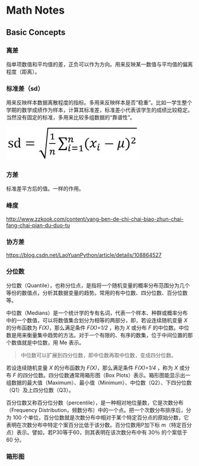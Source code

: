 # Math Notes

## Basic Concepts

### 离差

指单项数值和平均值的差，正负可以作为方向。用来反映某一数值与平均值的偏离程度（距离）。

### **标准差（sd）**

用来反映样本数据离散程度的指标。多用来反映样本是否“稳重”。比如一学生整个学期的数学成绩作为样本，计算其标准差，标准差小代表该学生的成绩比较稳定。当然没有固定的标准，多用来比较多组数据的“靠谱性”。

![image-20220117120610912](_images/MathNotes.assets/image-20220117120610912.png)

### 方差

标准差平方后的值。一样的作用。

### 峰度

http://www.zzkook.com/content/yang-ben-de-chi-chai-biao-zhun-chai-fang-chai-pian-du-duo-tu

### 协方差

https://blog.csdn.net/LaoYuanPython/article/details/108864527

### 分位数

分位数（Quantile），也称分位点，是指将一个随机变量的概率分布范围分为几个等份的数值点，分析其数据变量的趋势。常用的有中位数、四分位数、百分位数等。

中位数（Medians）是一个统计学的专有名词，代表一个样本、种群或概率分布中的一个数值，可以将数值集合划分为相等的两部分，即，若设连续随机变量 *X* 的分布函数为 *F(X)*，那么满足条件 *F(X)=1/2* ，称为 *X* 或分布 *F* 的中位数。中位数是用来衡量集中趋势的方法。对于一个有限的、有序的数集，位于中间位置的那个数值就是中位数，用 Me 表示。

> 中位数可以扩展到四分位数，即中位数再取中位数，变成四分位数。

若设连续随机变量 *X* 的分布函数为 *F(X)*，那么满足条件 *F(X)=1/4* ，称为 *X* 或分布 *F* 的四分位数。四分位数通常用箱形图（Box Plots）表示。箱形图能显示出一组数据的最大值（Maximum）、最小值（Minimum）、中位数（Q2）、下四分位数（Q1）及上四分位数（Q3）。

百分位数又称百分位分数（percentile），是一种相对地位量数，它是次数分布（Frequency Distribution，频数分布）中的一个点。把一个次数分布排序后，分为 100 个单位，百分位数就是次数分布中相对于某个特定百分点的原始分数，它表明在次数分布中特定个案百分比低于该分数。百分位数用P加下标 m（特定百分点）表示。譬如，若P30等于60，则其表明在该次数分布中有 30％ 的个案低于 60 分。

### 箱形图

